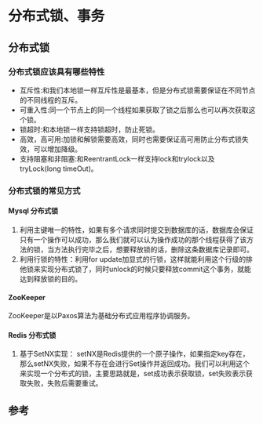 # 分布式锁、事务

## 分布式锁

### 分布式锁应该具有哪些特性

- 互斥性:和我们本地锁一样互斥性是最基本，但是分布式锁需要保证在不同节点的不同线程的互斥。
- 可重入性:同一个节点上的同一个线程如果获取了锁之后那么也可以再次获取这个锁。
- 锁超时:和本地锁一样支持锁超时，防止死锁。
- 高效，高可用:加锁和解锁需要高效，同时也需要保证高可用防止分布式锁失效，可以增加降级。
- 支持阻塞和非阻塞:和ReentrantLock一样支持lock和trylock以及tryLock(long timeOut)。

### 分布式锁的常见方式

#### Mysql 分布式锁

1. 利用主键唯一的特性，如果有多个请求同时提交到数据库的话，数据库会保证只有一个操作可以成功，那么我们就可以认为操作成功的那个线程获得了该方法的锁，当方法执行完毕之后，想要释放锁的话，删除这条数据库记录即可。
2. 利用行锁的特性：利用for update加显式的行锁，这样就能利用这个行级的排他锁来实现分布式锁了，同时unlock的时候只要释放commit这个事务，就能达到释放锁的目的。

#### ZooKeeper

ZooKeeper是以Paxos算法为基础分布式应用程序协调服务。

#### Redis 分布式锁

1. 基于SetNX实现：
setNX是Redis提供的一个原子操作，如果指定key存在，那么setNX失败，如果不存在会进行Set操作并返回成功。我们可以利用这个来实现一个分布式的锁，主要思路就是，set成功表示获取锁，set失败表示获取失败，失败后需要重试。

## 参考
